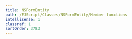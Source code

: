 ```yaml
---
title: NSFormEntity
path: /EJScript/Classes/NSFormEntity/Member functions
intellisense: 1
classref: 1
sortOrder: 3783
---
```





